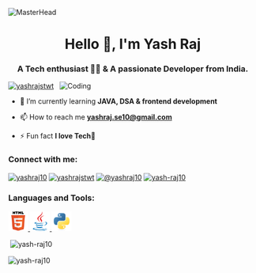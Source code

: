 ![MasterHead](https://miro.medium.com/max/1200/1*rWG1PDZGpDoWcOb1Z7LhYg.jpeg)
<h1 align="center">Hello 👋, I'm Yash Raj</h1>
<h3 align="center">A Tech enthusiast 👨‍💻 & A passionate Developer from India.</h3>
<img align="right" alt="Coding" width="400" src="https://simplepassivecashflow.com/wp-content/uploads/2017/11/Work-Fun.gif">

<p align="left"> <a href="https://twitter.com/yashrajstwt" target="blank"><img src="https://img.shields.io/twitter/follow/yashrajstwt?logo=twitter&style=for-the-badge" alt="yashrajstwt" /></a> </p>

- 🌱 I’m currently learning **JAVA, DSA & frontend development**

- 📫 How to reach me **yashraj.se10@gmail.com**

- ⚡ Fun fact **I love Tech🚀**

<h3 align="left">Connect with me:</h3>
<p align="left">
<a href="https://dev.to/yashraj10" target="blank"><img align="center" src="https://raw.githubusercontent.com/rahuldkjain/github-profile-readme-generator/master/src/images/icons/Social/devto.svg" alt="yashraj10" height="30" width="40" /></a>
<a href="https://twitter.com/yashrajstwt" target="blank"><img align="center" src="https://raw.githubusercontent.com/rahuldkjain/github-profile-readme-generator/master/src/images/icons/Social/twitter.svg" alt="yashrajstwt" height="30" width="40" /></a>
<a href="https://hashnode.com/@yashraj10" target="blank"><img align="center" src="https://raw.githubusercontent.com/rahuldkjain/github-profile-readme-generator/master/src/images/icons/Social/hashnode.svg" alt="@yashraj10" height="30" width="40" /></a>
<a href="https://www.leetcode.com/yash-raj10" target="blank"><img align="center" src="https://raw.githubusercontent.com/rahuldkjain/github-profile-readme-generator/master/src/images/icons/Social/leet-code.svg" alt="yash-raj10" height="30" width="40" /></a>
</p>

<h3 align="left">Languages and Tools:</h3>
<p align="left"> <a href="https://www.w3.org/html/" target="_blank" rel="noreferrer"> <img src="https://raw.githubusercontent.com/devicons/devicon/master/icons/html5/html5-original-wordmark.svg" alt="html5" width="40" height="40"/> </a> <a href="https://www.java.com" target="_blank" rel="noreferrer"> <img src="https://raw.githubusercontent.com/devicons/devicon/master/icons/java/java-original.svg" alt="java" width="40" height="40"/> </a> <a href="https://www.python.org" target="_blank" rel="noreferrer"> <img src="https://raw.githubusercontent.com/devicons/devicon/master/icons/python/python-original.svg" alt="python" width="40" height="40"/> </a> </p>

<p>&nbsp;<img align="center" src="https://github-readme-stats.vercel.app/api?username=yash-raj10&show_icons=true&locale=en" alt="yash-raj10" /></p>

<p><img align="center" src="https://github-readme-streak-stats.herokuapp.com/?user=yash-raj10&" alt="yash-raj10" /></p>
